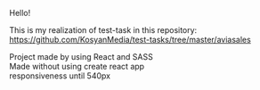 Hello!

This is my realization of test-task in this repository: https://github.com/KosyanMedia/test-tasks/tree/master/aviasales

Project made by using React and SASS  
Made without using create react app  
responsiveness until 540px